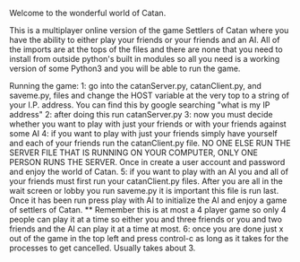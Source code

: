 Welcome to the wonderful world of Catan.

This is a multiplayer online version of the game Settlers of Catan where you have the ability to either play your friends or your friends and an AI. All of the imports are at the tops of the files and there are none that you need to install from outside python's built in modules so all you need is a working version of some Python3 and you will be able to run the game.

Running the game:
1: go into the catanServer.py, catanClient.py, and saveme.py, files and change the HOST variable at the very top to a string of your I.P. address. You can find this by google searching "what is my IP address"
2: after doing this run catanServer.py
3: now you must decide whether you want to play with just your friends or with your friends against some AI
4: if you want to play with just your friends simply have yourself and each of your friends run the catanClient.py file. NO ONE ELSE RUN THE SERVER FILE THAT IS RUNNING ON YOUR COMPUTER, ONLY ONE PERSON RUNS THE SERVER. Once in create a user account and password and enjoy the world of Catan.
5: if you want to play with an AI you and all of your friends must first run your catanClient.py files. After you are all in the wait screen or lobby you run saveme.py it is important this file is run last. Once it has been run press play with AI to initialize the AI and enjoy a game of settlers of Catan.
** Remember this is at most a 4 player game so only 4 people can play it at a time so either you and three friends or you and two friends and the AI can play it at a time at most.
6: once you are done just x out of the game in the top left and press control-c as long as it takes for the processes to get cancelled. Usually takes about 3.
